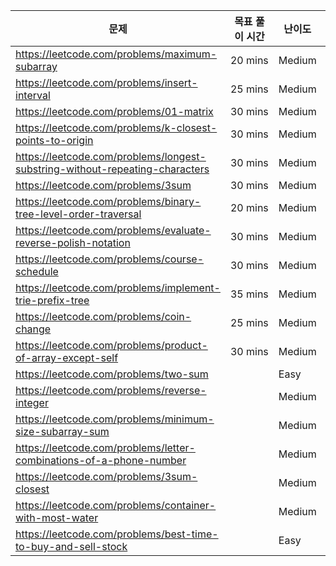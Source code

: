 | 문제                                                                         | 목표 풀이 시간 | 난이도 | 상태     | 풀이                                                               |
| ---------------------------------------------------------------------------- | -------------- | ------ | -------- | ------------------------------------------------------------------ |
| https://leetcode.com/problems/maximum-subarray                               | 20 mins        | Medium | `REPEAT` | [Link](./230717_Maximum-Subarray.js)                               |
| https://leetcode.com/problems/insert-interval                                | 25 mins        | Medium | `REPEAT` | [Link](./230719_Insert-Interval.js)                                |
| https://leetcode.com/problems/01-matrix                                      | 30 mins        | Medium | `REPEAT` | [Link](./230717_01-Matrix.js)                                      |
| https://leetcode.com/problems/k-closest-points-to-origin                     | 30 mins        | Medium | `SOLVE`  | [Link](./230719_K-Closest-Points-to-Origin.js)                     |
| https://leetcode.com/problems/longest-substring-without-repeating-characters | 30 mins        | Medium | `SOLVE`  | [Link](./230717_Longest-Substring-Without-Repeating-Characters.js) |
| https://leetcode.com/problems/3sum                                           | 30 mins        | Medium | `REPEAT` | [Link](./230717_3Sum.js)                                           |
| https://leetcode.com/problems/binary-tree-level-order-traversal              | 20 mins        | Medium | `REPEAT` | [Link](./230719_Binary-Tree-Level-Order-Traversal.js)              |
| https://leetcode.com/problems/evaluate-reverse-polish-notation               | 30 mins        | Medium | `SOLVE`  | [Link](./230719_Evaluate-Reverse-Polish-Notation.js)               |
| https://leetcode.com/problems/course-schedule                                | 30 mins        | Medium | `REPEAT` | [Link](./230718_Course-Schedule.js)                                |
| https://leetcode.com/problems/implement-trie-prefix-tree                     | 35 mins        | Medium | `REPEAT` | [Link](./230719_Implement-Trie.js)                                 |
| https://leetcode.com/problems/coin-change                                    | 25 mins        | Medium | `REPEAT` | [Link](./230718_Coin-Change.js)                                    |
| https://leetcode.com/problems/product-of-array-except-self                   | 30 mins        | Medium | `REPEAT` | [Link](./230718_Product-of-Array-Except-Self.js)                   |
| https://leetcode.com/problems/two-sum                                        |                | Easy   | `SOLVE`  | [Link](./230720_Two-Sum.js)                                        |
| https://leetcode.com/problems/reverse-integer                                |                | Medium | `SOLVE`  | [Link](./230720_Reverse-Integer.js)                                |
| https://leetcode.com/problems/minimum-size-subarray-sum                      |                | Medium | `REPEAT` | [Link](./230720_Minimum-Size-Subarray-Sum.js)                      |
| https://leetcode.com/problems/letter-combinations-of-a-phone-number          |                | Medium | `REPEAT` | [Link](./230723_Letter-Combinations-of-a-Phone-Number.js)          |
| https://leetcode.com/problems/3sum-closest                                   |                | Medium | `REPEAT` | [Link](./230724_3Sum-Closest.js)                                   |
| https://leetcode.com/problems/container-with-most-water                      |                | Medium | `SOLVE`  | [Link](./230827_Container-With-Most-Water.js)                      |
| https://leetcode.com/problems/best-time-to-buy-and-sell-stock                |                | Easy   | `REPEAT` | [Link](./230828_Best-Time-to-Buy-and-Sell-Stock.js)                |
